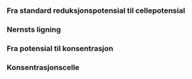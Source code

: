 ### Fra standard reduksjonspotensial til cellepotensial
<youtube-video id="ZXM2DM5QCXU"></youtube-video>

### Nernsts ligning
<youtube-video id="-sX2FQTrcGI"></youtube-video>

### Fra potensial til konsentrasjon
<youtube-video id="44CclLORoxs"></youtube-video>

### Konsentrasjonscelle
<youtube-video id="mTQQ43AMpP8"></youtube-video>
